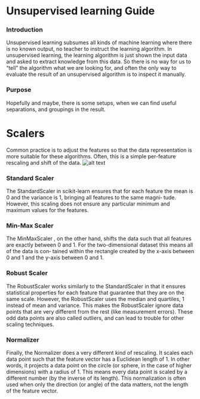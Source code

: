 # Unsupervised learning Guide
### Introduction
Unsupervised learning subsumes all kinds of machine
learning where there is no known output, no teacher to instruct the learning algorithm. In unsupervised learning, the learning algorithm is just shown the input data
and asked to extract knowledge from this data. So there is no way for us to “tell” the algorithm what we
are looking for, and often the only way to evaluate the result of an unsupervised algorithm is to inspect it manually.
### Purpose
Hopefully and maybe, there is some setups, when we can find useful separations, and groupings in the result.
# Scalers
Common practice is to adjust
the features so that the data representation is more suitable for these algorithms.
Often, this is a simple per-feature rescaling and shift of the data.
![alt text](https://i.imgur.com/zREei0h.png "Scalers")
### Standard Scaler
The StandardScaler in scikit-learn ensures that for each
feature the mean is 0 and the variance is 1, bringing all features to the same magni‐
tude. However, this scaling does not ensure any particular minimum and maximum
values for the features.
### Min-Max Scaler
The MinMaxScaler , on the other hand, shifts the data such that all features are exactly
between 0 and 1. For the two-dimensional dataset this means all of the data is con‐
tained within the rectangle created by the x-axis between 0 and 1 and the y-axis
between 0 and 1.
### Robust Scaler
The RobustScaler works similarly to the StandardScaler in
that it ensures statistical properties for each feature that guarantee that they are on the
same scale. However, the RobustScaler uses the median and quartiles, 1 instead of
mean and variance. This makes the RobustScaler ignore data points that are very
different from the rest (like measurement errors). These odd data points are also
called outliers, and can lead to trouble for other scaling techniques.
### Normalizer
Finally, the Normalizer does a very different kind of rescaling. It scales each data
point such that the feature vector has a Euclidean length of 1. In other words, it
projects a data point on the circle (or sphere, in the case of higher dimensions) with a
radius of 1. This means every data point is scaled by a different number (by the
inverse of its length). This normalization is often used when only the direction (or
angle) of the data matters, not the length of the feature vector.
